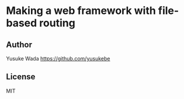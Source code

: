 # Making a web framework with file-based routing

## Author

Yusuke Wada <https://github.com/yusukebe>

## License

MIT
